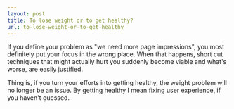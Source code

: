 ```yaml
---
layout: post
title: To lose weight or to get healthy?
url: to-lose-weight-or-to-get-healthy
---
```


If you define your problem as "we need more page impressions", you most definitely put your focus in the wrong place. When that happens, short cut techniques that might actually hurt you suddenly become viable and what's worse, are easily justified.

Thing is, if you turn your efforts into getting healthy, the weight problem will no longer be an issue. By getting healthy I mean fixing user experience, if you haven't guessed.

